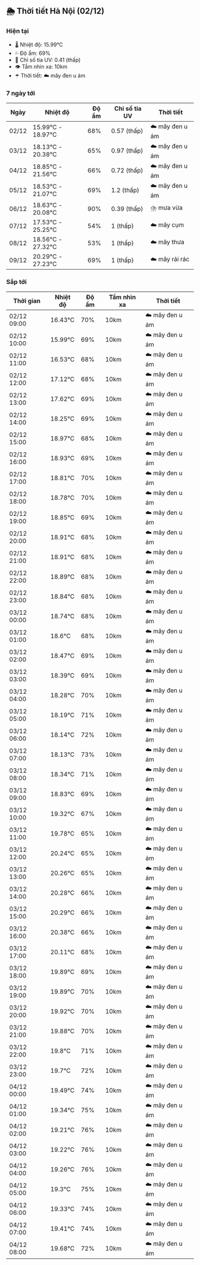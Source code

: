 ## 🌦️ Thời tiết Hà Nội (02/12)

### Hiện tại

- 🌡️ Nhiệt độ: 15.99℃
- 💦 Độ ẩm: 69%
- 🌟 Chỉ số tia UV: 0.41 (thấp)
- 👁️ Tầm nhìn xa: 10km
- ☂️ Thời tiết: ☁️ mây đen u ám

### 7 ngày tới

| Ngày | Nhiệt độ | Độ ẩm | Chỉ số tia UV | Thời tiết |
| --- | --- | --- | --- | --- |
| 02/12 | 15.99℃ - 18.97℃ | 68% | 0.57 (thấp) | ☁️ mây đen u ám |
| 03/12 | 18.13℃ - 20.38℃ | 65% | 0.97 (thấp) | ☁️ mây đen u ám |
| 04/12 | 18.85℃ - 21.56℃ | 66% | 0.72 (thấp) | ☁️ mây đen u ám |
| 05/12 | 18.53℃ - 21.07℃ | 69% | 1.2 (thấp) | ☁️ mây đen u ám |
| 06/12 | 18.63℃ - 20.08℃ | 90% | 0.39 (thấp) | ⛈️ mưa vừa |
| 07/12 | 17.53℃ - 25.25℃ | 54% | 1 (thấp) | ☁️ mây cụm |
| 08/12 | 18.56℃ - 27.32℃ | 53% | 1 (thấp) | ☁️ mây thưa |
| 09/12 | 20.29℃ - 27.23℃ | 69% | 1 (thấp) | ☁️ mây rải rác |

### Sắp tới

| Thời gian | Nhiệt độ | Độ ẩm | Tầm nhìn xa | Thời tiết |
| --- | --- | --- | --- | --- |
| 02/12 09:00 | 16.43℃ | 70% | 10km | ☁️ mây đen u ám |
| 02/12 10:00 | 15.99℃ | 69% | 10km | ☁️ mây đen u ám |
| 02/12 11:00 | 16.53℃ | 68% | 10km | ☁️ mây đen u ám |
| 02/12 12:00 | 17.12℃ | 68% | 10km | ☁️ mây đen u ám |
| 02/12 13:00 | 17.62℃ | 69% | 10km | ☁️ mây đen u ám |
| 02/12 14:00 | 18.25℃ | 69% | 10km | ☁️ mây đen u ám |
| 02/12 15:00 | 18.97℃ | 68% | 10km | ☁️ mây đen u ám |
| 02/12 16:00 | 18.93℃ | 69% | 10km | ☁️ mây đen u ám |
| 02/12 17:00 | 18.81℃ | 70% | 10km | ☁️ mây đen u ám |
| 02/12 18:00 | 18.78℃ | 70% | 10km | ☁️ mây đen u ám |
| 02/12 19:00 | 18.85℃ | 69% | 10km | ☁️ mây đen u ám |
| 02/12 20:00 | 18.91℃ | 68% | 10km | ☁️ mây đen u ám |
| 02/12 21:00 | 18.91℃ | 68% | 10km | ☁️ mây đen u ám |
| 02/12 22:00 | 18.89℃ | 68% | 10km | ☁️ mây đen u ám |
| 02/12 23:00 | 18.84℃ | 68% | 10km | ☁️ mây đen u ám |
| 03/12 00:00 | 18.74℃ | 68% | 10km | ☁️ mây đen u ám |
| 03/12 01:00 | 18.6℃ | 68% | 10km | ☁️ mây đen u ám |
| 03/12 02:00 | 18.47℃ | 69% | 10km | ☁️ mây đen u ám |
| 03/12 03:00 | 18.39℃ | 69% | 10km | ☁️ mây đen u ám |
| 03/12 04:00 | 18.28℃ | 70% | 10km | ☁️ mây đen u ám |
| 03/12 05:00 | 18.19℃ | 71% | 10km | ☁️ mây đen u ám |
| 03/12 06:00 | 18.14℃ | 72% | 10km | ☁️ mây đen u ám |
| 03/12 07:00 | 18.13℃ | 73% | 10km | ☁️ mây đen u ám |
| 03/12 08:00 | 18.34℃ | 71% | 10km | ☁️ mây đen u ám |
| 03/12 09:00 | 18.83℃ | 69% | 10km | ☁️ mây đen u ám |
| 03/12 10:00 | 19.32℃ | 67% | 10km | ☁️ mây đen u ám |
| 03/12 11:00 | 19.78℃ | 65% | 10km | ☁️ mây đen u ám |
| 03/12 12:00 | 20.24℃ | 65% | 10km | ☁️ mây đen u ám |
| 03/12 13:00 | 20.26℃ | 65% | 10km | ☁️ mây đen u ám |
| 03/12 14:00 | 20.28℃ | 66% | 10km | ☁️ mây đen u ám |
| 03/12 15:00 | 20.29℃ | 66% | 10km | ☁️ mây đen u ám |
| 03/12 16:00 | 20.38℃ | 66% | 10km | ☁️ mây đen u ám |
| 03/12 17:00 | 20.11℃ | 68% | 10km | ☁️ mây đen u ám |
| 03/12 18:00 | 19.89℃ | 69% | 10km | ☁️ mây đen u ám |
| 03/12 19:00 | 19.89℃ | 70% | 10km | ☁️ mây đen u ám |
| 03/12 20:00 | 19.92℃ | 70% | 10km | ☁️ mây đen u ám |
| 03/12 21:00 | 19.88℃ | 70% | 10km | ☁️ mây đen u ám |
| 03/12 22:00 | 19.8℃ | 71% | 10km | ☁️ mây đen u ám |
| 03/12 23:00 | 19.7℃ | 72% | 10km | ☁️ mây đen u ám |
| 04/12 00:00 | 19.49℃ | 74% | 10km | ☁️ mây đen u ám |
| 04/12 01:00 | 19.34℃ | 75% | 10km | ☁️ mây đen u ám |
| 04/12 02:00 | 19.21℃ | 76% | 10km | ☁️ mây đen u ám |
| 04/12 03:00 | 19.22℃ | 76% | 10km | ☁️ mây đen u ám |
| 04/12 04:00 | 19.26℃ | 76% | 10km | ☁️ mây đen u ám |
| 04/12 05:00 | 19.3℃ | 75% | 10km | ☁️ mây đen u ám |
| 04/12 06:00 | 19.33℃ | 74% | 10km | ☁️ mây đen u ám |
| 04/12 07:00 | 19.41℃ | 74% | 10km | ☁️ mây đen u ám |
| 04/12 08:00 | 19.68℃ | 72% | 10km | ☁️ mây đen u ám |
